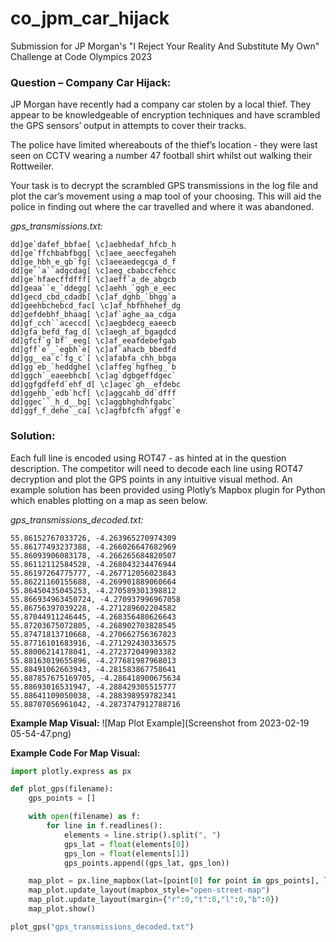 # co_jpm_car_hijack
Submission for JP Morgan's "I Reject Your Reality And Substitute My Own" Challenge at Code Olympics 2023

### Question – Company Car Hijack:


JP Morgan have recently had a company car stolen by a local thief. They appear to be knowledgeable of encryption techniques and have scrambled the GPS sensors’ output in attempts to cover their tracks.


The police have limited whereabouts of the thief’s location - they were last seen on CCTV wearing a number 47 football shirt whilst out walking their Rottweiler.


Your task is to decrypt the scrambled GPS transmissions in the log file and plot the car’s movement using a map tool of your choosing. This will aid the police in finding out where the car travelled and where it was abandoned.


<em>gps_transmissions.txt:</em>
```
dd]ge`dafef_bbfae[ \c]aebhedaf_hfcb_h
dd]ge`ffchbabfbgg[ \c]aee_aeecfegaheh
dd]ge_hbh_e_gb`fg[ \c]aeeaedegcga_d_f
dd]ge``a``adgcdag[ \c]aeg_cbabccfehcc
dd]ge`hfaecffdfff[ \c]aeff`a_de_abgcb
dd]geaa``e_`ddegg[ \c]aehh_`ggh_e_eec
dd]gecd_cbd_cdadb[ \c]af_dghb_`bhgg`a
dd]geehbchebcd_fac[ \c]af_hbfhhehef_dg
dd]gefdebhf_bhaag[ \c]af`aghe_aa_cdga
dd]gf_cch``aceccd[ \c]aegbdecg_eaeecb
dd]gfa_befd_fag_d[ \c]aegh_af_bgagdcd
dd]gfcf`g`bf`_eeg[ \c]af_eeafdebefgab
dd]gff`e`_`egbh`e[ \c]af`ahacb_bbedfd
dd]gg__ea`c`fg_c`[ \c]afabfa_chh_bbga
dd]gg`eb_`heddghe[ \c]affeg`hgfheg_`b
dd]ggch`_eaeebhcb[ \c]ag`dgbgeffdgec`
dd]ggfgdfefd`ehf_d[ \c]agec`gh__efdebc
dd]ggehb_`edb`hcf[ \c]aggcahb_dd`dfff
dd]ggec``_h_d__bg[ \c]aggbhghdhfgabc`
dd]ggf_f_dehe`_ca[ \c]agfbfcfh`afggf`e
```

### Solution:

Each full line is encoded using ROT47 - as hinted at in the question description. The competitor will need to decode each line using ROT47 decryption and plot the GPS points in any intuitive visual method. An example solution has been provided using Plotly’s Mapbox plugin for Python which enables plotting on a map as seen below.


*gps_transmissions_decoded.txt:*
```
55.86152767033726, -4.263965270974309
55.86177493237388, -4.266026647682969
55.86093906083178, -4.266265684820507
55.86112112584528, -4.268043234476944
55.86197264775777, -4.267712056023843
55.86221160155688, -4.269901889060664
55.86450435045253, -4.270589301398812
55.866934963450724, -4.270937996967058
55.86756397039228, -4.271289602204582
55.87044911246445, -4.268356480626643
55.87203675072805, -4.268902703828545
55.87471813710668, -4.270662756367823
55.87716101683916, -4.271292430336575
55.88006214178041, -4.272372049903382
55.88163019655896, -4.277681987968013
55.88491062663943, -4.281583867758641
55.887857675169705, -4.286418900675634
55.88693016531947, -4.288429305515777
55.88641109050038, -4.288398959782341
55.88707056961042, -4.2873747912788716
```

<strong>Example Map Visual:</strong>
![Map Plot Example](Screenshot from 2023-02-19 05-54-47.png)

<strong>Example Code For Map Visual:</strong>
```python
import plotly.express as px

def plot_gps(filename):
    gps_points = []

    with open(filename) as f:
        for line in f.readlines():
            elements = line.strip().split(", ")
            gps_lat = float(elements[0])
            gps_lon = float(elements[1])
            gps_points.append((gps_lat, gps_lon))

    map_plot = px.line_mapbox(lat=[point[0] for point in gps_points], lon=[point[1] for point in gps_points], hover_name=None, hover_data=None, zoom=13, height=800)
    map_plot.update_layout(mapbox_style="open-street-map")
    map_plot.update_layout(margin={"r":0,"t":0,"l":0,"b":0})
    map_plot.show()

plot_gps("gps_transmissions_decoded.txt")
```
